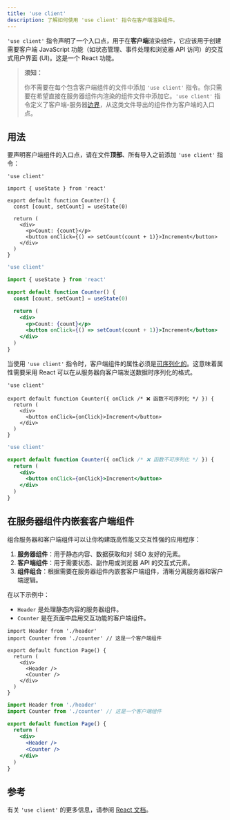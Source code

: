 ```yaml
---
title: 'use client'
description: 了解如何使用 'use client' 指令在客户端渲染组件。
---
```


`'use client'` 指令声明了一个入口点，用于在**客户端**渲染组件，它应该用于创建需要客户端 JavaScript 功能（如状态管理、事件处理和浏览器 API 访问）的交互式用户界面 (UI)。这是一个 React 功能。

> **须知：**
>
> 你不需要在每个包含客户端组件的文件中添加 `'use client'` 指令。你只需要在希望直接在服务器组件内渲染的组件文件中添加它。`'use client'` 指令定义了客户端-服务器[边界](/nextjs-cn/app/building-your-application/rendering/index#network-boundary)，从这类文件导出的组件作为客户端的入口点。

## 用法

要声明客户端组件的入口点，请在文件**顶部**、所有导入之前添加 `'use client'` 指令：

```tsx highlight={1} switcher
'use client'

import { useState } from 'react'

export default function Counter() {
  const [count, setCount] = useState(0)

  return (
    <div>
      <p>Count: {count}</p>
      <button onClick={() => setCount(count + 1)}>Increment</button>
    </div>
  )
}
```

```jsx highlight={1} switcher
'use client'

import { useState } from 'react'

export default function Counter() {
  const [count, setCount] = useState(0)

  return (
    <div>
      <p>Count: {count}</p>
      <button onClick={() => setCount(count + 1)}>Increment</button>
    </div>
  )
}
```

当使用 `'use client'` 指令时，客户端组件的属性必须是[可序列化的](https://react.dev/reference/rsc/use-client#serializable-types)。这意味着属性需要采用 React 可以在从服务器向客户端发送数据时序列化的格式。

```tsx highlight={4} switcher
'use client'

export default function Counter({ onClick /* ❌ 函数不可序列化 */ }) {
  return (
    <div>
      <button onClick={onClick}>Increment</button>
    </div>
  )
}
```

```jsx highlight={4} switcher
'use client'

export default function Counter({ onClick /* ❌ 函数不可序列化 */ }) {
  return (
    <div>
      <button onClick={onClick}>Increment</button>
    </div>
  )
}
```

## 在服务器组件内嵌套客户端组件

组合服务器和客户端组件可以让你构建既高性能又交互性强的应用程序：

1. **服务器组件**：用于静态内容、数据获取和对 SEO 友好的元素。
2. **客户端组件**：用于需要状态、副作用或浏览器 API 的交互式元素。
3. **组件组合**：根据需要在服务器组件内嵌套客户端组件，清晰分离服务器和客户端逻辑。

在以下示例中：

- `Header` 是处理静态内容的服务器组件。
- `Counter` 是在页面中启用交互功能的客户端组件。

```tsx highlight={2,8} switcher
import Header from './header'
import Counter from './counter' // 这是一个客户端组件

export default function Page() {
  return (
    <div>
      <Header />
      <Counter />
    </div>
  )
}
```

```jsx highlight={2,8} switcher
import Header from './header'
import Counter from './counter' // 这是一个客户端组件

export default function Page() {
  return (
    <div>
      <Header />
      <Counter />
    </div>
  )
}
```

## 参考

有关 `'use client'` 的更多信息，请参阅 [React 文档](https://react.dev/reference/rsc/use-client)。
